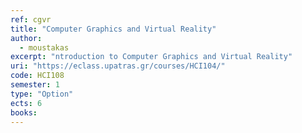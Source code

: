 ```yaml
---
ref: cgvr
title: "Computer Graphics and Virtual Reality"
author: 
  - moustakas
excerpt: "ntroduction to Computer Graphics and Virtual Reality"
uri: "https://eclass.upatras.gr/courses/HCI104/"
code: HCI108
semester: 1
type: "Option"
ects: 6
books: 
---
```

